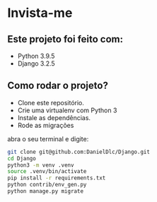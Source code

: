 # Invista-me


## Este projeto foi feito com:

* Python 3.9.5
* Django 3.2.5

## Como rodar o projeto?

* Clone este repositório.
* Crie uma virtualenv com Python 3
* Instale as dependências.
* Rode as migrações

abra o seu terminal e digite:
```bash 
git clone git@github.com:DanielDlc/Django.git
cd Django
python3 -m venv .venv
source .venv/bin/activate
pip install -r requirements.txt
python contrib/env_gen.py
python manage.py migrate
```
